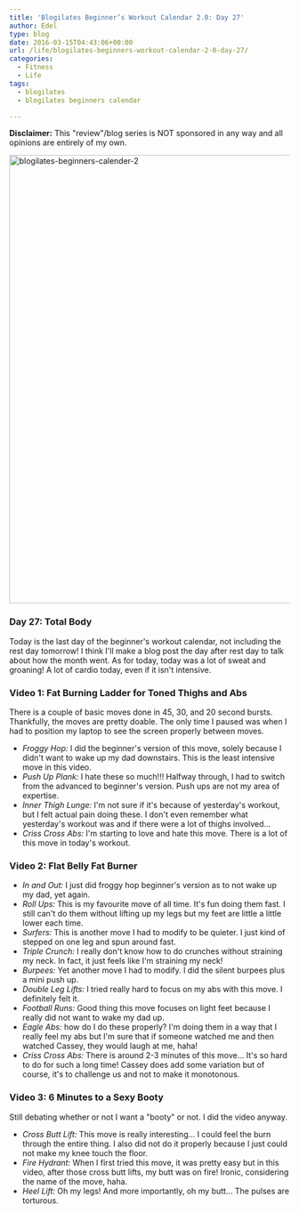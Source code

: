```yaml
---
title: 'Blogilates Beginner’s Workout Calendar 2.0: Day 27'
author: Edel
type: blog
date: 2016-03-15T04:43:06+00:00
url: /life/blogilates-beginners-workout-calendar-2-0-day-27/
categories:
  - Fitness
  - Life
tags:
  - blogilates
  - blogilates beginners calendar

---
```

**Disclaimer:** This "review"/blog series is NOT sponsored in any way and all opinions are entirely of my own.

<a href="http://scattered.me/wp-content/uploads/2016/02/blogilates-beginners-calender-2.png" rel="attachment wp-att-11076"><img src="http://scattered.me/wp-content/uploads/2016/02/blogilates-beginners-calender-2-1024x806.png" alt="blogilates-beginners-calender-2" width="1024" height="806" class="alignnone size-large wp-image-11076" srcset="http://erzadel.net/blog/wp-content/uploads/2016/02/blogilates-beginners-calender-2-1024x806.png 1024w, http://erzadel.net/blog/wp-content/uploads/2016/02/blogilates-beginners-calender-2-300x236.png 300w, http://erzadel.net/blog/wp-content/uploads/2016/02/blogilates-beginners-calender-2-768x604.png 768w" sizes="(max-width: 1024px) 100vw, 1024px" /></a>

### Day 27: Total Body

Today is the last day of the beginner's workout calendar, not including the rest day tomorrow! I think I'll make a blog post the day after rest day to talk about how the month went. As for today, today was a lot of sweat and groaning! A lot of cardio today, even if it isn't intensive.

### Video 1: Fat Burning Ladder for Toned Thighs and Abs

There is a couple of basic moves done in 45, 30, and 20 second bursts. Thankfully, the moves are pretty doable. The only time I paused was when I had to position my laptop to see the screen properly between moves.

<div class="flex-video">
</div>

  * _Froggy Hop:_ I did the beginner's version of this move, solely because I didn't want to wake up my dad downstairs. This is the least intensive move in this video.
  * _Push Up Plank:_ I hate these so much!!! Halfway through, I had to switch from the advanced to beginner's version. Push ups are not my area of expertise.
  * _Inner Thigh Lunge:_ I'm not sure if it's because of yesterday's workout, but I felt actual pain doing these. I don't even remember what yesterday's workout was and if there were a lot of thighs involved&#8230;
  * _Criss Cross Abs:_ I'm starting to love and hate this move. There is a lot of this move in today's workout.

### Video 2: Flat Belly Fat Burner

<div class="flex-video">
</div>

  * _In and Out:_ I just did froggy hop beginner's version as to not wake up my dad, yet again.
  * _Roll Ups:_ This is my favourite move of all time. It's fun doing them fast. I still can't do them without lifting up my legs but my feet are little a little lower each time.
  * _Surfers:_ This is another move I had to modify to be quieter. I just kind of stepped on one leg and spun around fast.
  * _Triple Crunch:_ I really don't know how to do crunches without straining my neck. In fact, it just feels like I'm straining my neck!
  * _Burpees:_ Yet another move I had to modify. I did the silent burpees plus a mini push up.
  * _Double Leg Lifts:_ I tried really hard to focus on my abs with this move. I definitely felt it.
  * _Football Runs:_ Good thing this move focuses on light feet because I really did not want to wake my dad up.
  * _Eagle Abs:_ how do I do these properly? I'm doing them in a way that I really feel my abs but I'm sure that if someone watched me and then watched Cassey, they would laugh at me, haha!
  * _Criss Cross Abs:_ There is around 2-3 minutes of this move&#8230; It's so hard to do for such a long time! Cassey does add some variation but of course, it's to challenge us and not to make it monotonous.

### Video 3: 6 Minutes to a Sexy Booty

Still debating whether or not I want a "booty" or not. I did the video anyway.

<div class="flex-video">
</div>

  * _Cross Butt Lift:_ This move is really interesting&#8230; I could feel the burn through the entire thing. I also did not do it properly because I just could not make my knee touch the floor.
  * _Fire Hydrant:_ When I first tried this move, it was pretty easy but in this video, after those cross butt lifts, my butt was on fire! Ironic, considering the name of the move, haha.
  * _Heel Lift:_ Oh my legs! And more importantly, oh my butt&#8230; The pulses are torturous.


